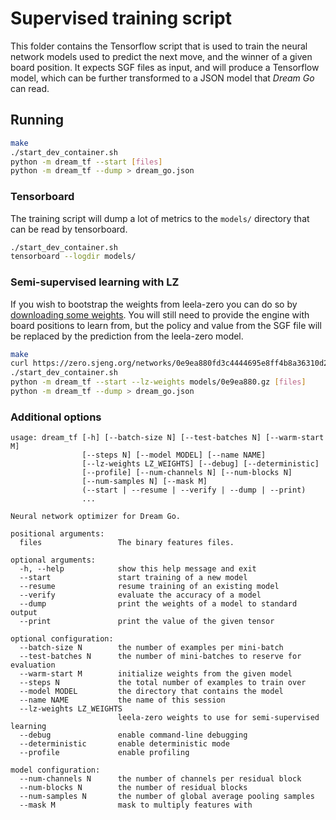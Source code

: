 # Supervised training script

This folder contains the Tensorflow script that is used to train the neural network models used to predict the next move, and the winner of a given board position. It expects SGF files as input, and will produce a Tensorflow model, which can be further transformed to a JSON model that _Dream Go_ can read.

## Running

```bash
make
./start_dev_container.sh
python -m dream_tf --start [files]
python -m dream_tf --dump > dream_go.json
```

### Tensorboard

The training script will dump a lot of metrics to the `models/` directory that can be read by tensorboard.

```bash
./start_dev_container.sh
tensorboard --logdir models/
```

### Semi-supervised learning with LZ

If you wish to bootstrap the weights from leela-zero you can do so by [downloading some weights](https://zero.sjeng.org/). You will still need to provide the engine with board positions to learn from, but the policy and value from the SGF file will be replaced by the prediction from the leela-zero model.

```bash
make
curl https://zero.sjeng.org/networks/0e9ea880fd3c4444695e8ff4b8a36310d2c03f7c858cadd37af3b76df1d1d15f.gz > models/0e9ea880.gz
./start_dev_container.sh
python -m dream_tf --start --lz-weights models/0e9ea880.gz [files]
python -m dream_tf --dump > dream_go.json
```

### Additional options

```
usage: dream_tf [-h] [--batch-size N] [--test-batches N] [--warm-start M]
                [--steps N] [--model MODEL] [--name NAME]
                [--lz-weights LZ_WEIGHTS] [--debug] [--deterministic]
                [--profile] [--num-channels N] [--num-blocks N]
                [--num-samples N] [--mask M]
                (--start | --resume | --verify | --dump | --print)
                ...

Neural network optimizer for Dream Go.

positional arguments:
  files                 The binary features files.

optional arguments:
  -h, --help            show this help message and exit
  --start               start training of a new model
  --resume              resume training of an existing model
  --verify              evaluate the accuracy of a model
  --dump                print the weights of a model to standard output
  --print               print the value of the given tensor

optional configuration:
  --batch-size N        the number of examples per mini-batch
  --test-batches N      the number of mini-batches to reserve for evaluation
  --warm-start M        initialize weights from the given model
  --steps N             the total number of examples to train over
  --model MODEL         the directory that contains the model
  --name NAME           the name of this session
  --lz-weights LZ_WEIGHTS
                        leela-zero weights to use for semi-supervised learning
  --debug               enable command-line debugging
  --deterministic       enable deterministic mode
  --profile             enable profiling

model configuration:
  --num-channels N      the number of channels per residual block
  --num-blocks N        the number of residual blocks
  --num-samples N       the number of global average pooling samples
  --mask M              mask to multiply features with
```